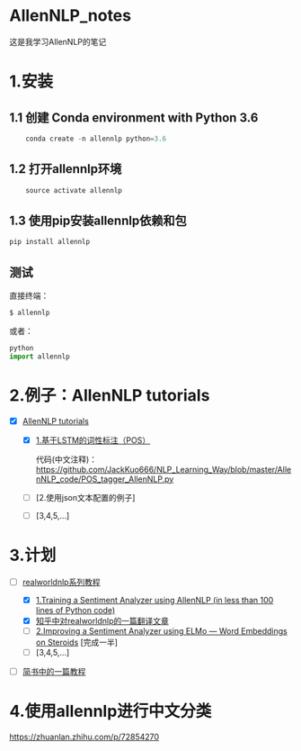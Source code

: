 # AllenNLP_notes
这是我学习AllenNLP的笔记

# 1.安装

## 1.1 创建 Conda environment with Python 3.6
```py
    conda create -n allennlp python=3.6
```
## 1.2 打开allennlp环境
```py
    source activate allennlp
```
## 1.3 使用pip安装allennlp依赖和包
```py
pip install allennlp
```
## 测试
直接终端：
```py
$ allennlp
```
或者：
```py
python
import allennlp
```
# 2.例子：AllenNLP tutorials
- [x] [AllenNLP tutorials](https://allennlp.org/tutorials)
    - [x] [1.基于LSTM的词性标注（POS）](https://allennlp.org/tutorials)
        
        代码(中文注释)：https://github.com/JackKuo666/NLP_Learning_Way/blob/master/AllenNLP_code/POS_tagger_AllenNLP.py
    - [ ] [2.使用json文本配置的例子]
    - [ ] [3,4,5,...]
# 3.计划
- [ ] [realworldnlp系列教程](http://www.realworldnlpbook.com/blog/)
    - [x] [1.Training a Sentiment Analyzer using AllenNLP (in less than 100 lines of Python code)](http://www.realworldnlpbook.com/blog/training-sentiment-analyzer-using-allennlp.html)
    - [x] [知乎中对realworldnlp的一篇翻译文章](https://zhuanlan.zhihu.com/p/48070968)
    - [ ] [2.Improving a Sentiment Analyzer using ELMo — Word Embeddings on Steroids](http://www.realworldnlpbook.com/blog/improving-sentiment-analyzer-using-elmo.html) [完成一半]
    - [ ] [3,4,5,...]
- [ ] [简书中的一篇教程](https://www.jianshu.com/p/17abfefc1b5b)


# 4.使用allennlp进行中文分类
https://zhuanlan.zhihu.com/p/72854270
